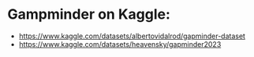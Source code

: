 # Gampminder on Kaggle:
* https://www.kaggle.com/datasets/albertovidalrod/gapminder-dataset
* https://www.kaggle.com/datasets/heavensky/gapminder2023
